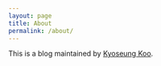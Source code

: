 ```yaml
---
layout: page
title: About
permalink: /about/
---
```


This is a blog maintained by [Kyoseung Koo](https://kyoseung.debug.sexy/).

